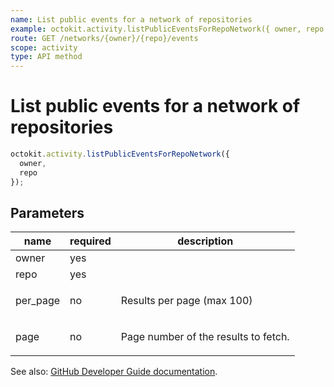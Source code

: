 ```yaml
---
name: List public events for a network of repositories
example: octokit.activity.listPublicEventsForRepoNetwork({ owner, repo })
route: GET /networks/{owner}/{repo}/events
scope: activity
type: API method
---
```


# List public events for a network of repositories

```js
octokit.activity.listPublicEventsForRepoNetwork({
  owner,
  repo
});
```

## Parameters

<table>
  <thead>
    <tr>
      <th>name</th>
      <th>required</th>
      <th>description</th>
    </tr>
  </thead>
  <tbody>
    <tr><td>owner</td><td>yes</td><td>

</td></tr>
<tr><td>repo</td><td>yes</td><td>

</td></tr>
<tr><td>per_page</td><td>no</td><td>

Results per page (max 100)

</td></tr>
<tr><td>page</td><td>no</td><td>

Page number of the results to fetch.

</td></tr>
  </tbody>
</table>

See also: [GitHub Developer Guide documentation](https://docs.github.com/rest/reference/activity#list-public-events-for-a-network-of-repositories).
